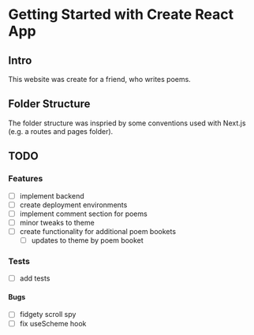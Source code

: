 # Getting Started with Create React App

## Intro

This website was create for a friend, who writes poems.

## Folder Structure

The folder structure was inspried by some conventions used with Next.js (e.g. a routes and pages folder).

## TODO

### Features

- [ ] implement backend
- [ ] create deployment environments
- [ ] implement comment section for poems
- [ ] minor tweaks to theme
- [ ] create functionality for additional poem bookets
  - [ ] updates to theme by poem booket

### Tests

- [ ] add tests

#### Bugs

- [ ] fidgety scroll spy
- [ ] fix useScheme hook
